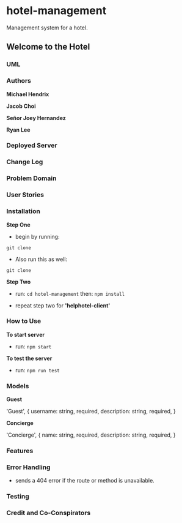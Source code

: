 # hotel-management
Management system for a hotel.

## Welcome to the Hotel

### UML

### Authors

**Michael Hendrix**

**Jacob Choi**

**Señor Joey Hernandez**

**Ryan Lee**

### Deployed Server

### Change Log

### Problem Domain

### User Stories

### Installation

**Step One**

- begin by running:

`git clone `

- Also run this as well:

`git clone`

**Step Two**

- run: `cd hotel-management` then: `npm install`

- repeat step two for **'helphotel-client'**

### How to Use

**To start server**

- run: `npm start`

**To test the server**

- run: `npm run test`

### Models

**Guest**

'Guest', { username: string, required, description: string, required, }

**Concierge**

'Concierge', { name: string, required, description: string, required, }

### Features

### Error Handling

- sends a 404 error if the route or method is unavailable.

### Testing

### Credit and Co-Conspirators
